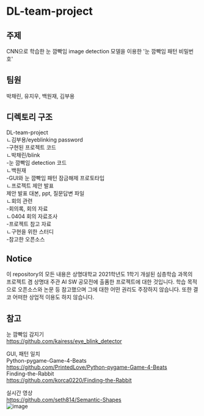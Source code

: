 # DL-team-project

## 주제
CNN으로 학습한 눈 깜빡임 image detection 모델을 이용한 '눈 깜빡임 패턴 비밀번호'

## 팀원
박채린, 유지우, 백원재, 김부용

## 디렉토리 구조
DL-team-project  
ㄴ김부용/eyeblinking password  
  -구현된 프로젝트 코드  
ㄴ박채린/blink  
  -눈 깜빡임 detection 코드  
ㄴ백원재  
  -GUI와 눈 깜빡임 패턴 잠금해제 프로토타입  
ㄴ프로젝트 제안 발표  
  제안 발표 대본, ppt, 질문답변 파일  
ㄴ회의 관련  
  -회의록, 회의 자료  
  ㄴ0404 회의 자료조사  
    -프로젝트 참고 자료  
  ㄴ구현을 위한 스터디  
    -참고한 오픈소스  
    
 ## Notice
 이 repository의 모든 내용은 상명대학교 2021학년도 1학기 개설된 심층학습 과목의 프로젝트 겸 상명대 주관 AI SW 공모전에 출품한 프로젝트에 대한 것입니다. 학습 목적으로 오픈소스와 논문 등 참고했으며 그에 대한 어떤 권리도 주장하지 않습니다. 또한 결코 어떠한 상업적 이용도 하지 않습니다.

 ## 참고
  눈 깜빡임 감지기  
https://github.com/kairess/eye_blink_detector  

GUI, 패턴 일치  
Python-pygame-Game-4-Beats  
https://github.com/PrintedLove/Python-pygame-Game-4-Beats  
Finding-the-Rabbit  
https://github.com/korca0220/Finding-the-Rabbit  

실시간 영상  
https://github.com/seth814/Semantic-Shapes  
![image](https://user-images.githubusercontent.com/80605197/119528000-cbc2b000-bdbb-11eb-80fa-8b90b72d2da9.png)  
